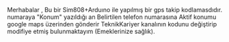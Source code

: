 Merhabalar , Bu bir Sim808+Arduıno ile yapılmış bir gps takip kodlamasdıdır.
numaraya "Konum" yazıldığı an  Belirtilen telefon numarasına Aktif konumu google maps üzerinden gönderir
TeknikKariyer kanalının kodunu değiştirip modifiye etmiş bulunmaktayım (Emeklerinize sağlık).

